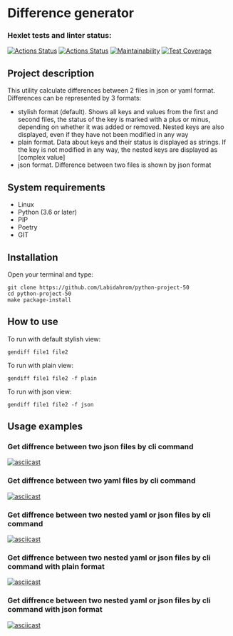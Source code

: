 # Difference generator
### Hexlet tests and linter status:
[![Actions Status](https://github.com/Labidahrom/python-project-50/workflows/hexlet-check/badge.svg)](https://github.com/Labidahrom/python-project-50/actions)
[![Actions Status](https://github.com/Labidahrom/python-project-50/actions/workflows/python-package.yml/badge.svg)](https://github.com/Labidahrom/python-project-50/actions)
[![Maintainability](https://api.codeclimate.com/v1/badges/d710eb18965ebe6feb22/maintainability)](https://codeclimate.com/github/Labidahrom/python-project-50/maintainability)
[![Test Coverage](https://api.codeclimate.com/v1/badges/d710eb18965ebe6feb22/test_coverage)](https://codeclimate.com/github/Labidahrom/python-project-50/test_coverage)
## Project description
This utility calculate differences between 2 files in json or yaml format. Differences can be represented by 3 formats:
- stylish format (default). Shows all keys and values ​​from the first and second files, the status of the key is marked with a plus or minus, depending on whether it was added or removed. Nested keys are also displayed, even if they have not been modified in any way
- plain format. Data about keys and their status is displayed as strings. If the key is not modified in any way, the nested keys are displayed as [complex value]
- json format. Difference between two files is shown by json format
## System requirements
- Linux
- Python (3.6 or later)
- PIP
- Poetry
- GIT
## Installation
Open your terminal and type:
```
git clone https://github.com/Labidahrom/python-project-50
cd python-project-50
make package-install
```
## How to use
To run with default stylish view:
```
gendiff file1 file2
```
To run with plain view:
```
gendiff file1 file2 -f plain
```
To run with json view:
```
gendiff file1 file2 -f json
```
## Usage examples
### Get diffrence between two json files by cli command
[![asciicast](https://asciinema.org/a/I5WzbjeyHCh4kIs0PacrSH6xm.svg)](https://asciinema.org/a/I5WzbjeyHCh4kIs0PacrSH6xm)
### Get diffrence between two yaml files by cli command
[![asciicast](https://asciinema.org/a/I5WzbjeyHCh4kIs0PacrSH6xm.svg)](https://asciinema.org/a/I5WzbjeyHCh4kIs0PacrSH6xm)
### Get diffrence between two nested yaml or json files by cli command
[![asciicast](https://asciinema.org/a/SLVVmi8wkspeH5ksw9AdMLjrj.svg)](https://asciinema.org/a/SLVVmi8wkspeH5ksw9AdMLjrj)
### Get diffrence between two nested yaml or json files by cli command with plain format
[![asciicast](https://asciinema.org/a/okoSKhdzH8GVdhJ7LLw5HwIwY.svg)](https://asciinema.org/a/okoSKhdzH8GVdhJ7LLw5HwIwY)
### Get diffrence between two nested yaml or json files by cli command with json format
[![asciicast](https://asciinema.org/a/gb4fmyB5mN5eGQtRBUINI0G8B.svg)](https://asciinema.org/a/gb4fmyB5mN5eGQtRBUINI0G8B)
